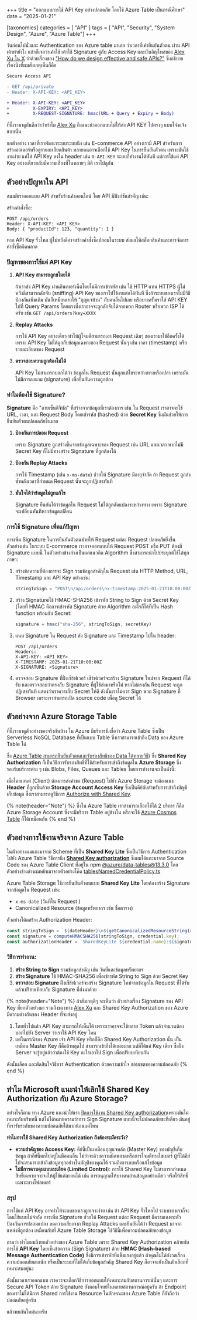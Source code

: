 +++
title = "ออกแบบการใช้ API Key อย่างปลอดภัย โดยใช้ Azure Table เป็นกรณีศึกษา"
date = "2025-01-21"

[taxonomies]
categories = [ "API" ]
tags = [ "API", "Security", "System Design", "Azure", "Azure Table"]
+++

วันก่อนไปนั่งแกะ Authentication ของ Azure table มาเลย ว่าเวลาที่เค้ายืนยันตัวตน ผ่าน API เค้าทำยังไง แล้วก็เจอว่าเค้าใช้ เค้าใช้ Signature คู่กับ Access Key และบังเอิญโพสของ [Alex Xu ใน X](https://x.com/alexxubyte) ว่าด้วยเรื่องของ ["How do we design effective and safe APIs?"](https://x.com/alexxubyte/status/1881034986561982952?t=u2PahKOS7wvncXHEorTJzQ&s=19) ซึ่งอธิบายเรื่องนึงที่ผมสังเกตุเห็นก็คือ

```diff
Secure Access API

- GET /api/private
- Header: X-API-KEY: <API_KEY>

+ Header: X-API-KEY: <API_KEY>
+         X-EXPIRY: <API_KEY>
+         X-REQUEST-SIGNATURE: hmac(URL + Query + Expiry + Body)
```

ที่นี้เรามาดูกันดีกว่าว่าทำไม  [Alex Xu](https://x.com/alexxubyte) ถึงแนะนำออกแบบไม่ให้ส่ง API KEY ไปตรงๆ แบบโจ่งแจ้งแบบนั้น

ยกตัวอย่าง เวลาที่เราพัฒนาระบบระบบนึง เช่น E-commerce API อย่างเรามี API สำหรับการสร้างออเดอร์หรือดูรายละเอียดสินค้า หลายคนอาจเลือกใช้ API Key ในการยืนยันตัวตน เพราะมันใช้งานง่าย แค่ใส่ API Key ลงใน header เช่น `X-API-KEY` ระบบก็ทำงานได้ทันที แต่การใช้แค่ API Key อย่างเดียวกลับมีความเสี่ยงที่ในหลายๆ มิติ เราไปดูกัน

## ตัวอย่างปัญหาใน API
สมมติเราออกแบบ API สำหรับร้านค้าออนไลน์ โดย API มีฟังก์ชันสำคัญ เช่น:

สร้างคำสั่งซื้อ:

```
POST /api/orders
Header: X-API-KEY: <API_KEY>
Body: { "productId": 123, "quantity": 1 }
```
หาก API Key รั่วไหล ผู้ไม่หวังดีอาจสร้างคำสั่งซื้อปลอมในระบบ ส่งผลให้สต็อกสินค้าและการจัดการคำสั่งซื้อผิดพลาด

### ปัญหาของการใช้แค่ API Key

1. **API Key สามารถถูกขโมยได้**
    
    ถ้าเราส่ง API Key ผ่านอินเทอร์เน็ตโดยไม่มีการเข้ารหัส เช่น ใช้ HTTP แทน HTTPS ผู้ไม่หวังดีสามารถดักจับ (sniffing) API Key ของเราไปใช้งานต่อได้ทันที ซึ่งถ้าระบบของเราไม่มีวิธีป้องกันเพิ่มเติม มันก็เหมือนเราให้ "กุญแจบ้าน" กับคนอื่นไปเลย หรือบางครั้งเราใส่ API KEY ไปที่ Query Params โดยตรงซึ่งเราอาจจะถูกดักจับได้จากพวก Router หรือพวก ISP ได้ครับ เช่น `GET /api/orders?key=XXXX`
    
2. **Replay Attacks**
    
    การใช้ API Key อย่างเดียว ทำให้ผู้โจมตีสามารถเอา Request เดิมๆ ของเรามาใช้อีกครั้งได้ เพราะ API Key ไม่ได้ผูกกับข้อมูลเฉพาะของ Request นั้นๆ เช่น เวลา (timestamp) หรือรายละเอียดของ Request 
    
3. **ตรวจสอบความถูกต้องไม่ได้**
    
    API Key ไม่สามารถบอกได้ว่า ข้อมูลใน Request นั้นถูกแก้ไขระหว่างทางหรือเปล่า เพราะมันไม่มีการลงนาม (signature) เพื่อยืนยันความถูกต้อง
    
### ทำไมต้องใช้ Signature?

**Signature** คือ "ลายเซ็นดิจิทัล" ที่สร้างจากข้อมูลที่เราต้องการ เช่น ใน Request เราอาจจะใช้ URL, เวลา, และ Request Body โดยเข้ารหัส (hashed) ด้วย **Secret Key** ซึ่งมันช่วยให้การยืนยันตัวตนปลอดภัยขึ้นมาก

1. **ป้องกันการปลอม Request**
    
    เพราะ Signature ถูกสร้างขึ้นจากข้อมูลเฉพาะของ Request  เช่น URL และเวลา หากไม่มี Secret Key ก็ไม่มีทางสร้าง Signature ที่ถูกต้องได้
    
2. **ป้องกัน Replay Attacks**
    
    การใช้ Timestamp (เช่น `x-ms-date`) ช่วยให้ Signature มีอายุจำกัด ถ้า Request ถูกส่งซ้ำหลังเวลาที่กำหนด  Request นั้นจะถูกปฏิเสธทันที
    
3. **มั่นใจได้ว่าข้อมูลไม่ถูกแก้ไข**
    
    Signature ยืนยันได้ว่าข้อมูลใน Request ไม่ได้ถูกดัดแปลงระหว่างทาง เพราะ Signature จะเปลี่ยนทันทีหากข้อมูลเปลี่ยน

### การใช้ Signature เพื่อแก้ปัญหา
การเพิ่ม Signature ในการยืนยันตัวตนช่วยให้ Request แต่ละ Request ปลอดภัยยิ่งขึ้น ตัวอย่างเช่น ในระบบ E-commerce เราอาจออกแบบให้ Request  POST หรือ PUT ต้องมี Signature แบบนี้ ในตัวอย่างข้างล่างเป็นแค่แนวคิด Algorithm ซึ่งสามารถนำไปประยุกต์ใช้ได้ทุกภาษา:

1. สร้างข้อความที่ต้องการจะ Sign รวมข้อมูลสำคัญใน Request  เช่น HTTP Method, URL, Timestamp และ API Key อย่างเช่น:
	
	```ts
	stringToSign = "POST\n/api/orders\nx-timestamp:2025-01-21T10:00:00Z\nproductId=123&quantity=1"
	```
1. สร้าง Signatureใช้ HMAC-SHA256 เข้ารหัส String to Sign ด้วย Secret Key (โดยที่ HMAC คือการเข้ารหัส Signature ด้วย Algorithm อะไรก็ได้ที่เป็น Hash function พร้อมกับ Secret:

    ```ts
    signature = hmac("sha-256", stringToSign, secretKey)
    ```

3. แนบ Signature ใน Request ส่ง Signature และ Timestamp ไปใน header:

    ```
    POST /api/orders
    Headers:
    X-API-KEY: <API_KEY>
    X-TIMESTAMP: 2025-01-21T10:00:00Z
    X-SIGNATURE: <Signature>
    ```

4. ตรวจสอบ Signature ที่ฝั่งเซิร์ฟเวอร์ เซิร์ฟเวอร์จะสร้าง Signature ใหม่จาก Request ที่ได้รับ และตรวจสอบว่าตรงกับ Signature ที่ผู้ใช้ส่งมาหรือไม่ หากไม่ตรงกัน  Request จะถูกปฏิเสธทันที แสดงว่าเราควรเก็บ Secret ให้ดี ดังนั้นเราไม่ควร Sign พวก Signature ที่ Browser เพราะเราสามารถเปิด source code เพื่อดู Secret ได้

## ตัวอย่างจาก Azure Storage Table

ที่นี้เรามาดูตัวอย่างของจริงกันบ้าง ใน Azure มีบริการนึงชื่อว่า Azure Table ซึ่งเป็น Serverless NoSQL Database ที่เป็นแบบ Table  ซึ่งเราสามารถเข้าถึง Data ของ Azure Table ได้

ซึ่ง [Azure Table สามารถยืนยันตัวตนและรับรองสิทธิของ Data ได้หลายวิธี](https://learn.microsoft.com/en-us/azure/storage/common/authorize-data-access?tabs=tables)) ซึ่ง **Shared Key Authorization** ก็เป็นวิธีการรับรองสิทธิ์ที่ใช้สำหรับการเข้าถึงข้อมูลใน **Azure Storage** ซึ่งรองรับบริการต่าง ๆ เช่น Blobs, Files, Queues และ Tables โดยการทำงานจะเป็นดังนี้:

เมื่อไคลเอนต์ (Client) ต้องการส่งคำขอ (Request) ไปยัง Azure Storage จะต้องแนบ **Header** ที่ถูกเซ็นด้วย **Storage Account Access Key** ซึ่งเป็นคีย์ลับสำหรับการเข้าถึงบัญชีเก็บข้อมูล
ซึ่งเราสามารถดูวิธีการ [Authorize with Shared Key](https://learn.microsoft.com/en-us/rest/api/storageservices/authorize-with-shared-key/).

{% note(header="Note") %}
ซึ่งใน Azure Table เราสามารถเลือกใช้ได้ 2 บริการ ก็คือ Azure Storage Account ซึ่งจะมีบริการ Table อยู่ข้างใน หรือจะใช้ [Azure Cosmos Table](https://learn.microsoft.com/en-us/azure/cosmos-db/table/introduction) ก็ได้เหมือนกัน 
{% end %}

## ตัวอย่างการใช้งานจริงจาก Azure Table

ในตัวอย่างผมแกะมาจาก Scheme ที่เป็น  **Shared Key Lite** ซึ่งเป็นวิธีการ Authentication ไปยัง Azure Table วิธีการนึง [**Shared Key authorization**](https://learn.microsoft.com/en-us/rest/api/storageservices/authorize-with-shared-key) ซึ่งผมได้แกะมาจาก Source Code ของ Azure Table Client ที่อยู่ใน npm [@azure/data-tables@13.3.0](https://www.npmjs.com/package/@azure/data-tables) โดยตัวอย่างข้างล่างผมหยิบมาจากตัวอย่างโค๊ด [tablesNamedCredentialPolicy.ts](https://github.com/Azure/azure-sdk-for-js/blob/%40azure/data-tables_13.3.0/sdk/tables/data-tables/src/tablesNamedCredentialPolicy.ts)

Azure Table Storage ใช้การยืนยันตัวตนแบบ **Shared Key Lite** โดยต้องสร้าง Signature จากข้อมูลใน Request  เช่น:

- `x-ms-date` (วันที่ใน Request )
- Canonicalized Resource (ข้อมูลทรัพยากร เช่น ชื่อตาราง)

ตัวอย่างโค้ดสร้าง Authorization Header:

```ts
const stringToSign = `${dateHeader}\n${getCanonicalizedResourceString(request, credential)}`;
const signature = computeHMACSHA256(stringToSign, credential.key);
const authorizationHeader = `SharedKeyLite ${credential.name}:${signature}`;
```

### วิธีการทำงาน:

1. **สร้าง String to Sign** รวมข้อมูลสำคัญ เช่น วันที่และข้อมูลทรัพยากร
2. **สร้าง Signature** ใช้ HMAC-SHA256 เพื่อเข้ารหัส String to Sign ด้วย Secret Key
3. **ตรวจสอบ Signature** ฝั่งเซิร์ฟเวอร์จะสร้าง Signature ใหม่จากข้อมูลใน Request ที่ได้รับ แล้วเปรียบเทียบกับ Signature ที่ส่งมาด้วย

{% note(header="Note") %}
ถ้าสังเกตุดีๆ จะเห็นว่า ตัวอย่างเรื่อง Signature ของ API Key ที่ยกตัวอย่างมา รวมถึงของทาง   [Alex Xu](https://x.com/alexxubyte) และ  Shared Key Authorization ของ Azure มีความต่างกันของ Header ที่จะส่งอยู่

1. โดยทั่วไปแล้ว API Key สามารถให้เห็นได้ เพราะเราอาจจะใช้หลาย Token แล้วจำนวนต้องบอกไปยัง Server ว่าเราใช้ API Key ไหน
2. แต่ในกรณีของ Azure เจ้า API Key หรือก็คือ Shared Key Authorization นั้น เป็นเหมือน Master Key ก็คือถ้าหลุดไป สามารถเข้าถึงได้เยอะมาก แต่มีได้แค่ Key เดียว ซึ่งฝั่ง Server จะรู้อยู่แล้วว่าต้องใช้ Key อะไรเอาไป Sign เพื่อเปรียบเทียบกัน

ดังนั้นเลือก และตัดสินใจวิธีการ Authentication ด้วยความเข้าใจ ขอบเขตของความปลอดภัย
{% end %}

## ทำไม Microsoft แนะนำให้เลิกใช้ Shared Key Authorization กับ Azure Storage?

อย่างไรก็ตาม ทาง Azure แนะนำให้เรา [ปิดการใช้งาน Shared Key authorization](https://learn.microsoft.com/en-us/azure/storage/common/shared-key-authorization-prevent)เพราะมันไม่เหมาะกับบริบทนี้ แต่ไม่ได้หมายความว่าการ Sign Signature แบบนี้จะไม่ปลอดภัยซะทีเดียว มันอยู่ที่เรารับระดับของความปลอดภัยได้มากน้อนแค่ไหน

**ทำไมการใช้ Shared Key Authorization ถึงต้องระมัดระวัง?**
- **ความสำคัญของ Access Key:** คีย์นี้เป็นเหมือนกุญแจหลัก (Master Key) ของบัญชีเก็บข้อมูล ถ้าคีย์นี้ตกไปอยู่ในมือคนอื่น ไม่ว่าจะด้วยความผิดพลาดหรือการโจมตีทางไซเบอร์ ผู้ที่ได้คีย์ไปจะสามารถเข้าถึงข้อมูลทุกอย่างในบัญชีของคุณได้ รวมถึงการลบหรือแก้ไขข้อมูล
- **ไม่มีการควบคุมแบบละเอียด (Limited Control**): การใช้ Shared Key ไม่สามารถกำหนดสิทธิ์เฉพาะเจาะจงให้ผู้ใช้แต่ละคนได้ เช่น การอนุญาตให้บางคนอ่านข้อมูลอย่างเดียว หรือให้สิทธิ์เฉพาะบางโฟลเดอร์

### สรุป

การใช้แค่ API Key อาจทำให้ระบบของเราถูกเจาะง่าย เช่น ถ้า API Key รั่วไหลไป ระบบของเราก็จะโดนใช้แบบไม่จำกัด การเพิ่ม Signature ช่วยให้ Request แต่ละ Request มีความเฉพาะตัว ป้องกันการปลอมแปลง ลดความเสี่ยงจาก Replay Attacks และยืนยันได้ว่า Request มาจากแหล่งที่ถูกต้อง เหมือนกับที่ Azure Table Storage ใช้วิธีนี้เพื่อความปลอดภัยของข้อมูล

ถามว่า ทำไมผมถึงยกตัวอย่างของ Azure Table เพราะ Shared Key Authorization คล้ายกับการใช้ **API Key** โดยเซ็นข้อความ (Sign Signature) ด้วย **HMAC (Hash-based Message Authentication Code)** ซึ่งมีการเข้ารหัสที่แข็งแรงอยู่แล้ว ถ้าคุณไม่ได้กังวลเรื่องความปลอดภัยมากนัก หรือเป็นระบบที่ไม่ได้เก็บข้อมูลสำคัญ Shared Key ก็อาจจะยังเป็นตัวเลือกที่เหมาะสมอยู่นะ

ดังนั้นเวลาเราออกแบบ เราควรจะเลือกวิธีการออกแบบให้เหมาะสมกับสถานการณ์นั้นๆ และการ Secure API Token ด้วย Signature ยังตอบโจทย์ในหลายสถานการณ์อยู่ครับ ถ้า Endpoint ของเราไม่ได้มีการ Shared การใช้งาน Resource ในลักษณะของ Azure Table ก็ยังถือว่าปลอดภัยอยู่ครับ 

แล้วพบกันใหม่นะครับ
